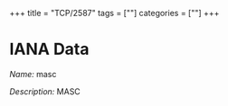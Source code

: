 +++
title = "TCP/2587"
tags = [""]
categories = [""]
+++

# IANA Data

_Name:_ masc

_Description:_ MASC

